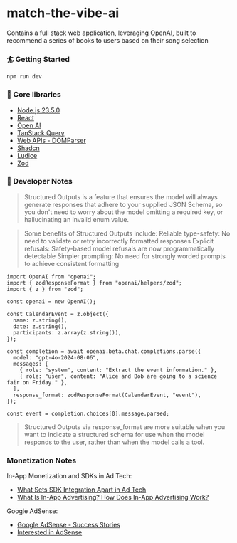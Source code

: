 # match-the-vibe-ai

Contains a full stack web application, leveraging OpenAI, built to recommend a series of books to users based on their song selection

### 🏄 Getting Started

```
npm run dev
```

### 🔧 Core libraries

- [Node.js 23.5.0](https://nodejs.org/en)
- [React](https://reactjs.org/)
- [Open AI](https://platform.openai.com/)
- [TanStack Query](https://tanstack.com/query/latest)
- [Web APIs - DOMParser](https://developer.mozilla.org/en-US/docs/Web/API/DOMParser)
- [Shadcn](https://ui.shadcn.com/)
- [Ludice](https://lucide.dev/)
- [Zod](https://zod.dev/)

### 📝 Developer Notes

> Structured Outputs is a feature that ensures the model will always generate responses that adhere to your supplied JSON Schema, so you don't need to worry about the model omitting a required key, or hallucinating an invalid enum value.

> Some benefits of Structured Outputs include:
> Reliable type-safety: No need to validate or retry incorrectly formatted responses
> Explicit refusals: Safety-based model refusals are now programmatically detectable
> Simpler prompting: No need for strongly worded prompts to achieve consistent formatting

```
import OpenAI from "openai";
import { zodResponseFormat } from "openai/helpers/zod";
import { z } from "zod";

const openai = new OpenAI();

const CalendarEvent = z.object({
  name: z.string(),
  date: z.string(),
  participants: z.array(z.string()),
});

const completion = await openai.beta.chat.completions.parse({
  model: "gpt-4o-2024-08-06",
  messages: [
    { role: "system", content: "Extract the event information." },
    { role: "user", content: "Alice and Bob are going to a science fair on Friday." },
  ],
  response_format: zodResponseFormat(CalendarEvent, "event"),
});

const event = completion.choices[0].message.parsed;
```

> Structured Outputs via response_format are more suitable when you want to indicate a structured schema for use when the model responds to the user, rather than when the model calls a tool.

### Monetization Notes

In-App Monetization and SDKs in Ad Tech:
- [What Sets SDK Integration Apart in Ad Tech](https://pubmatic.com/blog/sdk-integration/)
- [What Is In-App Advertising? How Does In-App Advertising Work?](https://www.publift.com/blog/in-app-advertising-for-publishers)

Google AdSense:
- [Google AdSense - Success Stories](https://adsense.google.com/start/success-stories/)
- [Interested in AdSense](https://support.google.com/adsense/topic/1319753?hl=en&ref_topic=3373519&sjid=3863464865878674686-NA)
